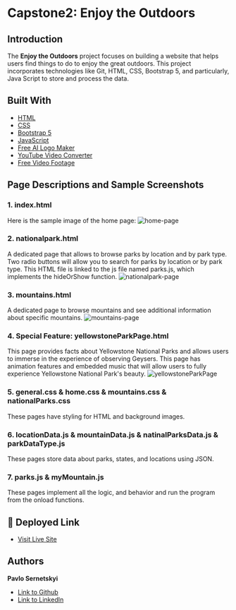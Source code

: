 # Capstone2: Enjoy the Outdoors

## Introduction
The **Enjoy the Outdoors** project focuses on building a website that helps users find things to do to enjoy the great outdoors. This project incorporates technologies like Git, HTML, CSS, Bootstrap 5, and particularly, Java Script to store and process the data.

## Built With
* [HTML](https://developer.mozilla.org/en-US/docs/Web/HTML)
* [CSS](https://developer.mozilla.org/en-US/docs/Web/CSS)
* [Bootstrap 5](https://getbootstrap.com/)
* [JavaScript](https://developer.mozilla.org/en-US/docs/Web/JavaScript)
* [Free AI Logo Maker](https://looka.com/logo-maker/)
* [YouTube Video Converter](https://ytmp3.nu/DUHZ/)
* [Free Video Footage](https://www.motionplaces.com/)

## Page Descriptions and Sample Screenshots

### 1. index.html 
Here is the sample image of the home page:
![home-page](https://github.com/PavloSernetskyi/Capstone2/assets/74708976/79ad3312-db38-4e6c-ba1e-be9a959d0fb1)

### 2. nationalpark.html 
A dedicated page that allows to browse parks by location and by park type. Two radio buttons will allow you to search for parks by location or by park type. This HTML file is linked to the js file named parks.js, which implements the hideOrShow function.
![nationalpark-page](https://github.com/PavloSernetskyi/Capstone2/assets/74708976/058cc230-aaa1-446a-839e-35e4893e4619)

### 3. mountains.html 
A dedicated page to browse mountains and see additional information about specific mountains.
![mountains-page](https://github.com/PavloSernetskyi/Capstone2/assets/74708976/3eccca8b-35fd-4d1c-8f17-a7e9a4d2a488)

### 4. Special Feature: yellowstoneParkPage.html
This page provides facts about Yellowstone National Parks and allows users to immerse in the experience of observing Geysers. This page has animation features and embedded music that will allow users to fully experience Yellowstone National Park's beauty.
![yellowstoneParkPage](https://github.com/PavloSernetskyi/Capstone2/assets/74708976/5e281fc0-7ac0-408f-9f5c-53f318c1af7f)

### 5. general.css & home.css & mountains.css & nationalParks.css
These pages have styling for HTML and background images.

### 6.  locationData.js & mountainData.js & natinalParksData.js & parkDataType.js
These pages store data about parks, states, and locations using JSON.

### 7. parks.js & myMountain.js
These pages implement all the logic, and behavior and run the program from the onload functions.

## 🚀 Deployed Link
* [Visit Live Site](https://thegreatoutdoors.pavlosernetskyi.repl.co/)
## Authors

 **Pavlo Sernetskyi** 
- [Link to Github](https://github.com/PavloSernetskyi)
- [Link to LinkedIn](https://www.linkedin.com/in/pavlo-sernetskyi)




